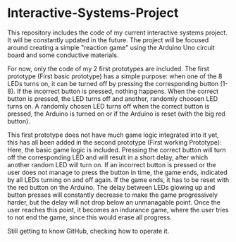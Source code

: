 # Interactive-Systems-Project

This repository includes the code of my current interactive systems project. It will be constantly updated in the future. The project will be focused around creating a simple "reaction game" using the Arduino Uno circuit board and some conductive materials.


For now, only the code of my 2 first prototypes are included. The first prototype (First basic prototype) has a simple purpose: when one of the 8 LEDs turns on, it can be turned off by pressing the corresponding button (1-8). If the incorrect button is pressed, nothing happens. When the correct button is pressed, the LED turns off and another, randomly choosen LED turns on. A randomly chosen LED turns off when the correct button is pressed, the Arduino is turned on or if the Arduino is reset (with the big red button).

This first prototype does not have much game logic integrated into it yet, this has all been added in the second prototype (First working Prototype): Here, the basic game logic is included. Pressing the correct button will turn off the corresponding LED and will result in a short delay, after which another random LED will turn on. If an incorrect button is pressed or the user does not manage to press the button in time, the game ends, indicated by all LEDs turning on and off again. If the game ends, it has to be reset with the red button on the Arduino. The delay between LEDs glowing up and button presses will constantly decrease to make the game progressively harder, but the delay will not drop below an unmanagable point. Once the user reaches this point, it becomes an indurance game, where the user tries to not end the game, since this would erase all progress.



Still getting to know GitHub, checking how to operate it.

